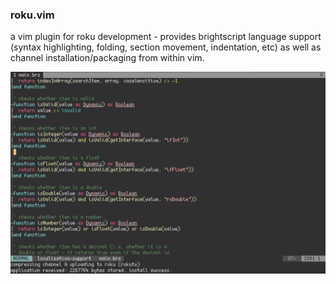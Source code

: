 ### roku.vim
a vim plugin for roku development - provides brightscript language support (syntax highlighting, folding, section movement, indentation, etc) as well as channel installation/packaging from within vim.

![](screenshot.png)
